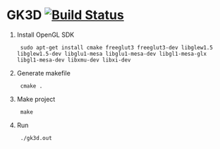 GK3D [![Build Status](https://travis-ci.org/janisz/gk3d.svg?branch=master)](https://travis-ci.org/janisz/gk3d)
=======

1. Install OpenGL SDK

        sudo apt-get install cmake freeglut3 freeglut3-dev libglew1.5 libglew1.5-dev libglu1-mesa libglu1-mesa-dev libgl1-mesa-glx libgl1-mesa-dev libxmu-dev libxi-dev
  
2. Generate makefile 

        cmake .
        
3. Make project 

        make
        
4. Run 

        ./gk3d.out
